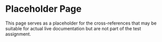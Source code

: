 # Placeholder Page

This page serves as a placeholder for the cross-references that may be suitable for actual live documentation but are not part of the test assignment.

